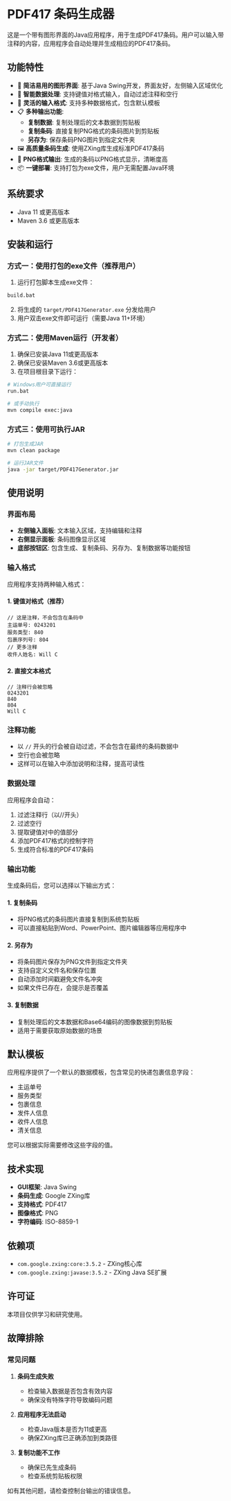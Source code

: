 # PDF417 条码生成器

这是一个带有图形界面的Java应用程序，用于生成PDF417条码。用户可以输入带注释的内容，应用程序会自动处理并生成相应的PDF417条码。

## 功能特性

- 🎯 **简洁易用的图形界面**: 基于Java Swing开发，界面友好，左侧输入区域优化
- 📝 **智能数据处理**: 支持键值对格式输入，自动过滤注释和空行
- 🔧 **灵活的输入格式**: 支持多种数据格式，包含默认模板
- 📋 **多种输出功能**: 
  - **复制数据**: 复制处理后的文本数据到剪贴板
  - **复制条码**: 直接复制PNG格式的条码图片到剪贴板
  - **另存为**: 保存条码PNG图片到指定文件夹
- 🖼️ **高质量条码生成**: 使用ZXing库生成标准PDF417条码
- 💾 **PNG格式输出**: 生成的条码以PNG格式显示，清晰度高
- 📦 **一键部署**: 支持打包为exe文件，用户无需配置Java环境

## 系统要求

- Java 11 或更高版本
- Maven 3.6 或更高版本

## 安装和运行

### 方式一：使用打包的exe文件（推荐用户）

1. 运行打包脚本生成exe文件：
```bash
build.bat
```

2. 将生成的 `target/PDF417Generator.exe` 分发给用户
3. 用户双击exe文件即可运行（需要Java 11+环境）

### 方式二：使用Maven运行（开发者）

1. 确保已安装Java 11或更高版本
2. 确保已安装Maven 3.6或更高版本
3. 在项目根目录下运行：

```bash
# Windows用户可直接运行
run.bat

# 或手动执行
mvn compile exec:java
```

### 方式三：使用可执行JAR

```bash
# 打包生成JAR
mvn clean package

# 运行JAR文件
java -jar target/PDF417Generator.jar
```

## 使用说明

### 界面布局

- **左侧输入面板**: 文本输入区域，支持编辑和注释
- **右侧显示面板**: 条码图像显示区域
- **底部按钮区**: 包含生成、复制条码、另存为、复制数据等功能按钮

### 输入格式

应用程序支持两种输入格式：

#### 1. 键值对格式（推荐）
```
// 这是注释，不会包含在条码中
主运单号: 0243201
服务类型: 840
包裹序列号: 804
// 更多注释
收件人姓名: Will C
```

#### 2. 直接文本格式
```
// 注释行会被忽略
0243201
840
804
Will C
```

### 注释功能

- 以 `//` 开头的行会被自动过滤，不会包含在最终的条码数据中
- 空行也会被忽略
- 这样可以在输入中添加说明和注释，提高可读性

### 数据处理

应用程序会自动：
1. 过滤注释行（以//开头）
2. 过滤空行
3. 提取键值对中的值部分
4. 添加PDF417格式的控制字符
5. 生成符合标准的PDF417条码

### 输出功能

生成条码后，您可以选择以下输出方式：

#### 1. 复制条码
- 将PNG格式的条码图片直接复制到系统剪贴板
- 可以直接粘贴到Word、PowerPoint、图片编辑器等应用程序中

#### 2. 另存为
- 将条码图片保存为PNG文件到指定文件夹
- 支持自定义文件名和保存位置
- 自动添加时间戳避免文件名冲突
- 如果文件已存在，会提示是否覆盖

#### 3. 复制数据
- 复制处理后的文本数据和Base64编码的图像数据到剪贴板
- 适用于需要获取原始数据的场景

## 默认模板

应用程序提供了一个默认的数据模板，包含常见的快递包裹信息字段：

- 主运单号
- 服务类型
- 包裹信息
- 发件人信息
- 收件人信息
- 清关信息

您可以根据实际需要修改这些字段的值。

## 技术实现

- **GUI框架**: Java Swing
- **条码生成**: Google ZXing库
- **支持格式**: PDF417
- **图像格式**: PNG
- **字符编码**: ISO-8859-1

## 依赖项

- `com.google.zxing:core:3.5.2` - ZXing核心库
- `com.google.zxing:javase:3.5.2` - ZXing Java SE扩展

## 许可证

本项目仅供学习和研究使用。

## 故障排除

### 常见问题

1. **条码生成失败**
   - 检查输入数据是否包含有效内容
   - 确保没有特殊字符导致编码问题

2. **应用程序无法启动**
   - 检查Java版本是否为11或更高
   - 确保ZXing库已正确添加到类路径

3. **复制功能不工作**
   - 确保已先生成条码
   - 检查系统剪贴板权限

如有其他问题，请检查控制台输出的错误信息。